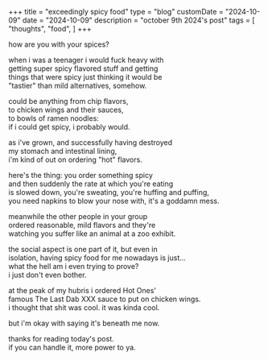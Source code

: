 +++
title = "exceedingly spicy food"
type = "blog"
customDate = "2024-10-09"
date = "2024-10-09"
description = "october 9th 2024's post"
tags = [
    "thoughts",
    "food",
]
+++

how are you with your spices?

when i was a teenager i would fuck heavy with\
getting super spicy flavored stuff and getting\
things that were spicy just thinking it would be\
"tastier" than mild alternatives, somehow.

could be anything from chip flavors,\
to chicken wings and their sauces,\
to bowls of ramen noodles:\
if i could get spicy, i probably would.

as i've grown, and successfully having destroyed\
my stomach and intestinal lining,\
i'm kind of out on ordering "hot" flavors.

here's the thing: you order something spicy\
and then suddenly the rate at which you're eating\
is slowed down, you're sweating, you're huffing and puffing,\
you need napkins to blow your nose with, it's a goddamn mess.

meanwhile the other people in your group\
ordered reasonable, mild flavors and they're\
watching you suffer like an animal at a zoo exhibit.

the social aspect is one part of it, but even in\
isolation, having spicy food for me nowadays is just...\
what the hell am i even trying to prove?\
i just don't even bother.

at the peak of my hubris i ordered Hot Ones'\
famous The Last Dab XXX sauce to put on chicken wings.\
i thought that shit was cool. it was kinda cool.

but i'm okay with saying it's beneath me now.

thanks for reading today's post.\
if you can handle it, more power to ya.